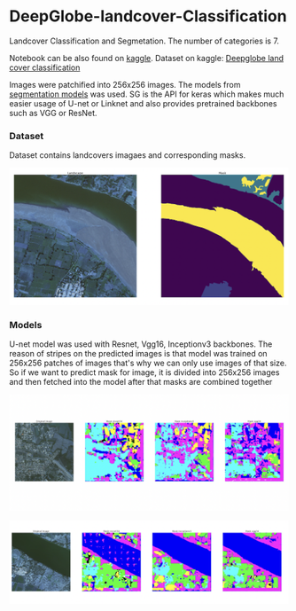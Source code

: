 # DeepGlobe-landcover-Classification
Landcover Classification and Segmetation. The number of categories is 7.

Notebook can be also found on [kaggle](https://www.kaggle.com/code/rostekus/deepglobe-land-cover-classification).
Dataset on kaggle: [Deepglobe land cover classification](https://www.kaggle.com/datasets/balraj98/deepglobe-land-cover-classification-dataset)

Images were patchified into 256x256 images.
The models from [segmentation models](https://github.com/qubvel/segmentation_models) was used. SG is the API for keras which
makes much easier usage of U-net or Linknet and also provides pretrained backbones such as VGG or ResNet.


### Dataset
Dataset contains landcovers imagaes and corresponding masks.

<p align="center">
   <img src="./images/3.png" width="720">
 </p>
 
### Models
U-net model was used with Resnet, Vgg16, Inceptionv3 backbones.
The reason of stripes on the predicted images is that model was trained on 256x256 patches of images that's why we can only use images of that size.
So if we want to predict mask for image, it is divided into 256x256 images and then fetched into the model after that masks are combined together

<p align="center">
   <img src="./images/1.png" width="720">
</p>
 <p align="center">
   <img src="./images/2.png" width="720">
 </p>
 
